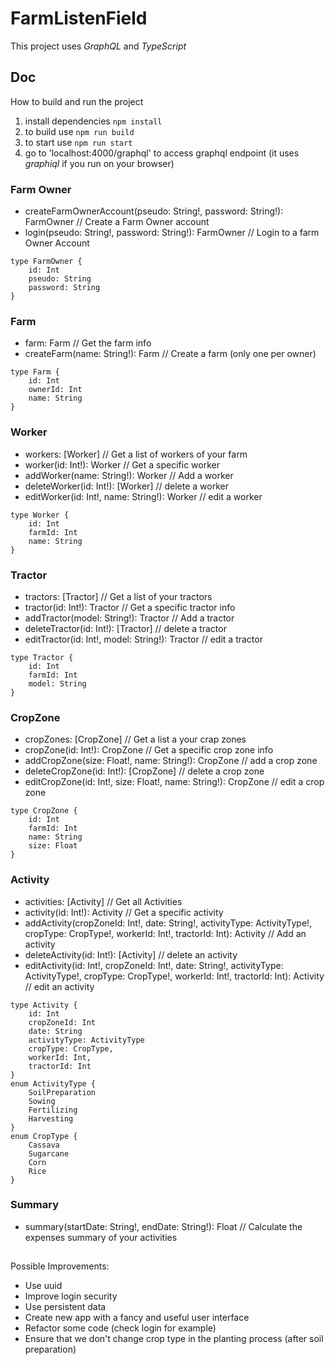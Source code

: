 # FarmListenField
This project uses *GraphQL* and *TypeScript*
## Doc
How to build and run the project
1. install dependencies `npm install`
2. to build use `npm run build`
3. to start use `npm run start`
4. go to 'localhost:4000/graphql' to access graphql endpoint (it uses *graphiql* if you run on your browser)

### Farm Owner
- createFarmOwnerAccount(pseudo: String!, password: String!): FarmOwner  // Create a Farm Owner account
- login(pseudo: String!, password: String!): FarmOwner // Login to a farm Owner Account
```
type FarmOwner {
    id: Int
    pseudo: String
    password: String
}
```
### Farm
- farm: Farm                      // Get the farm info
- createFarm(name: String!): Farm                // Create a farm (only one per owner)
```
type Farm {
    id: Int
    ownerId: Int
    name: String
}
```
### Worker
- workers: [Worker] // Get a list of workers of your farm
- worker(id: Int!): Worker // Get a specific worker
- addWorker(name: String!): Worker // Add a worker
- deleteWorker(id: Int!): [Worker] // delete a worker
- editWorker(id: Int!, name: String!): Worker // edit a worker

```
type Worker {
    id: Int
    farmId: Int
    name: String
}
```
### Tractor
- tractors: [Tractor] // Get a list of your tractors
- tractor(id: Int!): Tractor // Get a specific tractor info
- addTractor(model: String!): Tractor // Add a tractor
- deleteTractor(id: Int!): [Tractor] // delete a tractor
- editTractor(id: Int!, model: String!): Tractor // edit a tractor
```
type Tractor {
    id: Int
    farmId: Int
    model: String
}
```
### CropZone
- cropZones: [CropZone] // Get a list a your crap zones
- cropZone(id: Int!): CropZone // Get a specific crop zone info
- addCropZone(size: Float!, name: String!): CropZone // add a crop zone
- deleteCropZone(id: Int!): [CropZone] // delete a crop zone
- editCropZone(id: Int!, size: Float!, name: String!): CropZone // edit a crop zone
```
type CropZone {
    id: Int
    farmId: Int
    name: String
    size: Float
}
```
### Activity
- activities: [Activity]    // Get all Activities
- activity(id: Int!): Activity // Get a specific activity
- addActivity(cropZoneId: Int!, date: String!, activityType: ActivityType!, cropType: CropType!, workerId: Int!, tractorId: Int): Activity // Add an activity
- deleteActivity(id: Int!): [Activity] // delete an activity
- editActivity(id: Int!, cropZoneId: Int!, date: String!, activityType: ActivityType!, cropType: CropType!, workerId: Int!, tractorId: Int): Activity // edit an activity

```
type Activity {
    id: Int
    cropZoneId: Int
    date: String
    activityType: ActivityType
    cropType: CropType,
    workerId: Int,
    tractorId: Int
}
enum ActivityType {
    SoilPreparation
    Sowing
    Fertilizing
    Harvesting
}
enum CropType {
    Cassava
    Sugarcane
    Corn
    Rice
}
```
### Summary
- summary(startDate: String!, endDate: String!): Float // Calculate the expenses summary of your activities
##
Possible Improvements:
- Use uuid
- Improve login security
- Use persistent data
- Create new app with a fancy and useful user interface
- Refactor some code (check login for example)
- Ensure that we don't change crop type in the planting process (after soil preparation)